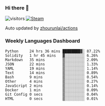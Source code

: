 ### Hi there 👋

![visitors](https://visitor-badge.glitch.me/badge?page_id=zhourunlai)
[![Steam](https://img.shields.io/badge/dynamic/json?label=Steam&query=%24.data.totalSubs&url=https%3A%2F%2Fapi.spencerwoo.com%2Fsubstats%2F%3Fsource%3DsteamGames%26queryKey%3D76561198285156854&suffix=%20Games&logo=steam&labelColor=134375&color=0b1a37&longCache=true)](http://steamcommunity.com/profiles/76561198285156854)

Auto updated by <a href="https://github.com/zhourunlai/zhourunlai/actions" target="_blank">zhourunlai/actions</a>

### Weekly Languages Dashboard

<!--PART:wakatime-->
```text
Python     24 hrs 36 mins ████████▓░ 87.22%
Solidity   1 hr 45 mins   ▓░░░░░░░░░ 6.26%
Markdown   35 mins        ▒░░░░░░░░░ 2.09%
JSON       22 mins        ▒░░░░░░░░░ 1.33%
YAML       19 mins        ▒░░░░░░░░░ 1.14%
Text       14 mins        ▒░░░░░░░░░ 0.89%
Bash       9 mins         ▒░░░░░░░░░ 0.54%
Other      4 mins         ▒░░░░░░░░░ 0.27%
JavaScript 2 mins         ▒░░░░░░░░░ 0.14%
Docker     1 min          ▒░░░░░░░░░ 0.09%
Git Config 0 secs         ▒░░░░░░░░░ 0.04%
HTML       0 secs         ▒░░░░░░░░░ 0.01%
```
<!--PART:wakatime-->
